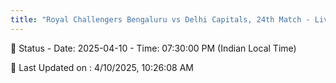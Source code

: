 ```yaml
---
title: "Royal Challengers Bengaluru vs Delhi Capitals, 24th Match - Live Cricket Score"
---
```


📑 Status - Date: 2025-04-10 - Time: 07:30:00 PM (Indian Local Time)

📝 Last Updated on : 4/10/2025, 10:26:08 AM  

